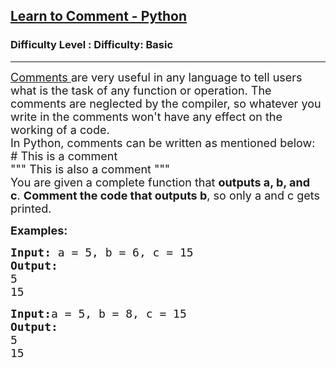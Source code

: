 <h2><a href="https://www.geeksforgeeks.org/problems/learn-to-comment-python/1&selectedLang=python3">Learn to Comment - Python</a></h2><h3>Difficulty Level : Difficulty: Basic</h3><hr><div class="problems_problem_content__Xm_eO"><p><span style="font-size: 18px;"><a href="https://www.geeksforgeeks.org/python-comments/" target="_blank" rel="noopener">Comments&nbsp;</a>are very useful in any language to tell users what is the task of any function or operation. The comments are neglected by the compiler, so whatever you write in the comments won't have any effect on the working of a code.<br>In Python, comments can be written as mentioned below:<br># This is a comment<br>""" This is also a comment """</span><br><span style="font-size: 18px;">You are given a complete function that&nbsp;<strong>outputs a, b, and c</strong>.&nbsp;<strong>Comment the code that outputs b</strong>, so only a and c gets printed.</span></p>
<p><span style="font-size: 18px;"><strong>Examples:</strong>&nbsp;</span></p>
<pre><span style="font-size: 18px;"><strong>Input: </strong></span><span style="font-size: 18px;">a = 5, b = 6, c = 15</span>
<span style="font-size: 18px;"><strong>Output:</strong>
5
15</span></pre>
<pre><span style="font-size: 18px;"><strong>Input:</strong></span><span style="font-size: 18px;">a = 5, b = 8, c = 15</span>
<span style="font-size: 18px;"><strong>Output:</strong>
5
15</span></pre></div>